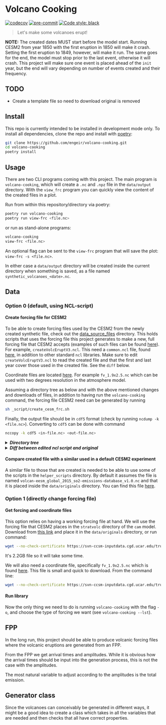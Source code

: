 # Volcano Cooking

[![codecov](https://codecov.io/gh/engeir/volcano-cooking/branch/main/graph/badge.svg?token=8I5VE7LYA4)](https://codecov.io/gh/engeir/volcano-cooking)
[![pre-commit](https://img.shields.io/badge/pre--commit-enabled-brightgreen?logo=pre-commit&logoColor=white)](https://github.com/pre-commit/pre-commit)
[![Code style: black](https://img.shields.io/badge/code%20style-black-000000.svg)](https://github.com/psf/black)

> Let's make some volcanoes erupt!

__NOTE:__ The created dates MUST start before the model start. Running CESM2 from year
1850 with the first eruption in 1850 will make it crash. Setting the first eruption to
1849, however, will make it run. The same goes for the end, the model must stop prior to
the last event, otherwise it will crash. This project will make sure one event is placed
ahead of the `init` year, but the end will vary depending on number of events created and
their frequency.

## TODO

- Create a template file so need to download original is removed

## Install

This repo is currently intended to be installed in development mode only. To install all
dependencies, clone the repo and install with [poetry](https://python-poetry.org):

```sh
git clone https://github.com/engeir/volcano-cooking.git
cd volcano-cooking
poetry install
```

## Usage

There are two CLI programs coming with this project. The main program is
`volcano-cooking`, which will create a `.nc` and `.npz` file in the `data/output`
directory. With the `view_frc` program you can quickly view the content of the created
files in a plot.

Run from within this repository/directory via poetry:

```sh
poetry run volcano-cooking
poetry run view-frc <file.nc>
```

or run as stand-alone programs:

```sh
volcano-cooking
view-frc <file.nc>
```

An optional flag can be sent to the `view-frc` program that will save the plot: `view-frc
-s <file.nc>`.

In either case a `data/output` directory will be created inside the current directory when
something is saved, as a file named `synthetic_volcanoes_<date>.nc`.

## Data

### Option 0 (default, using NCL-script)

#### Create forcing file for CESM2

To be able to create forcing files used by the CESM2 from the newly created synthetic
file, check out the [data_source_files] directory. This holds scripts that uses the
forcing file this project generates to make a new, full forcing file that CESM2 accepts
(examples of such files can be found [here][volc-frc-complete]). For example,
`createVolcEruptV3.ncl`. This need a `common.ncl` file, found [here][common-ncl], in
addition to other standard `ncl` libraries. Make sure to edit `createVolcEruptV3.ncl` to
read the created file and that the first and last year cover those used in the created
file. See the `diff` below.

Coordinate files are located [here][coord-file]. For example `fv_1.9x2.5.nc` which can be
used with two degrees resolution in the atmosphere model.

Assuming a directory tree as below and with the above mentioned changes and downloads of
files, in addition to having run the `volcano-cooking` command, the forcing file CESM2
need can be generated by running

```sh
sh _script/create_cesm_frc.sh
```

Finally, the output file should be in `cdf5` format (check by running `ncdump -k
<file.nc>`). Converting to `cdf5` can be done with command

```sh
nccopy -k cdf5 <in-file.nc> <out-file.nc>
```

<details><summary><i><b>Directory tree</b></i></summary><br><ul>

```code
.
├── data
│   ├── originals
│   │   ├── createVolcEruptV3.ncl
│   │   ├── createVolcEruptV3.ncl.original
│   │   ├── fv_0.9x1.25.nc
│   │   ├── fv_1.9x2.5.nc
│   │   ├── volcan-eesm_global_2015_so2-emissions-database_v1.0.nc
│   └── output
│       ├── synthetic_volcanoes_20211126_1128.nc
│       └── synthetic_volcanoes_20211126_1128.npz
├── LICENSE
├── poetry.lock
├── pyproject.toml
├── README.md
├── _script
│   └── create_cesm_frc.sh
├── setup.cfg
├── src
│   └── ...
└── tests
    └── ...
```

</ul></details>

<details><summary><i><b>Diff between edited ncl script and original</b></i></summary><br><ul>

```diff
# diff -w -I '^\s*;' data/originals/createVolcEruptV3.ncl.original data/originals/createVolcEruptV3.ncl
82c84,85
<   templateFilename = "/glade/work/mmills/inputdata/grids/coords_1.9x2.5_L88_c150828.nc"
---
>   templateFilename = getenv("COORDS2DEG")
>   print("Using 2 degree res")
85c88,89
<     templateFilename = "/glade/work/mmills/inputdata/grids/coords_0.95x1.25_L70_c150828.nc"
---
>     templateFilename = getenv("COORDS1DEG")
>     print("Using 1 degree res")
111,115c115,119
< filepath="/glade/work/mmills/data/VolcanEESM/"
< outfilepath="/glade/p/acom/acom-climate/cesm2/inputdata/atm/cam/chem/stratvolc/"
< 
< infilename   ="volcan-eesm_global_2015_so2-emissions-database_v3.1_c180414"
< infiletype="nc"
---
> filepath=getenv("SYNTH_FILE_DIR")+"/"
> outfilepath=getenv("DATA_OUT")+"/"
> infilename = getenv("SYNTH_BASE")
> infiletype = getenv("SYNTH_EXT")
> outfilename="VolcanEESMv3.11Enger_SO2_"+FirstYear+"-"+LastYear
125,128d128
< 
< ;outfilename="VolcanEESMv3.10_SO2_"+FirstYear+"-"+LastYear
< outfilename="VolcanEESMv3.11_SO2_"+FirstYear+"-"+LastYear
< 
342,343c343,346
< altmax=toint(max(inTop(indVolcs))+0.5)
< altmin=toint(min(inBot(indVolcs)))
---
> ; altmax=toint(max(inTop(indVolcs))+0.5)
> altmax=29  ; Do we need to change this?
> ; altmin=toint(min(inBot(indVolcs)))
> altmin=0
358a362
> nAlt_int=dimsizes(altitude_int)
416,417c420
< ;  outstring = "YYYYMMDD  Lat    Lon     AltMin AltMax SO2(Tg) VEI Area(km2) Em(cm-3s-1) Name"
<   outstring = "YYYYMMDD  Lat    Lon     AltMin AltMax  SO2(Tg) VEI Area(km2) Em(cm-3s-1) Volcano Name"
---
>   outstring = "YYYYMMDD  Lat    Lon     AltMin AltMax SO2(Tg) VEI Area(km2) Em(cm-3s-1) Name"
581c578
<         sprintf("%8.4g",SO2)+" "+sprinti("%2.1i",VEI)+"  "+\
---
>         sprintf("%7.4f",SO2)+"  "+VEI+"  "+\
686c683,684
<   ncid->altitude_int=altitude_int
---
>   ncid!0="altitude_int"
>   ncid&altitude_int=altitude_int
```

</ul></details>

#### Compare created file with a similar used in a default CESM2 experiment

A similar file to those that are created is needed to be able to use some of the scripts
in the `helper_scripts` directory. By default it assumes the file is named
`volcan-eesm_global_2015_so2-emissions-database_v1.0.nc` and that it is placed inside the
`data/originals` directory. You can find this file [here][volc-frc].

### Option 1 (directly change forcing file)

#### Get forcing and coordinate files

This option relies on having a working forcing file at hand. We will use the forcing file
that CESM2 places in the `stratvolc` directory of the `cam` model. Download from [this
link][stratvolc-forcing] and place it in the `data/originals` directory, or run command:

```sh
wget --no-check-certificate https://svn-ccsm-inputdata.cgd.ucar.edu/trunk/inputdata/atm/cam/chem/stratvolc/VolcanEESMv3.11_SO2_850-2016_Mscale_Zreduc_2deg_c191125.nc
```

It's 2.2GB file so it will take some time.

We will also need a coordinate file, specifically `fv_1.9x2.5.nc` which is found
[here][coord-file]. This file is small and quick to download. From the command line:

```sh
wget --no-check-certificate https://svn-ccsm-inputdata.cgd.ucar.edu/trunk/inputdata/atm/cam/coords/fv_1.9x2.5.nc
```

#### Run library

Now the only thing we need to do is running `volcano-cooking` with the flag `-o`, and
choose the type of forcing we want (see `volcano-cooking --lst`).

## FPP

In the long run, this project should be able to produce volcanic forcing files where the
volcanic eruptions are generated from an FPP.

From the FPP we get arrival times and amplitudes. While it is obvious how the arrival
times should be input into the generation process, this is not the case with the
amplitudes.

The most natural variable to adjust according to the amplitudes is the total emission.

## Generator class

Since the volcanoes can conceivably be generated in different ways, it might be a good
idea to create a class which takes in all the variables that are needed and then checks
that all have correct properties.

[data_source_files]: https://svn.code.sf.net/p/codescripts/code/trunk/ncl/emission
[common-ncl]: http://svn.code.sf.net/p/codescripts/code/trunk/ncl/lib/common.ncl
[coord-file]: https://svn-ccsm-inputdata.cgd.ucar.edu/trunk/inputdata/atm/cam/coords/
[coords-repo]: https://svn-ccsm-inputdata.cgd.ucar.edu/trunk/inputdata/share/scripgrids/
[volc-frc]: http://catalogue.ceda.ac.uk/uuid/bfbd5ec825fa422f9a858b14ae7b2a0d
[volc-frc-complete]: https://svn-ccsm-inputdata.cgd.ucar.edu/trunk/inputdata/atm/cam/chem/stratvolc/
[stratvolc-forcing]: https://svn-ccsm-inputdata.cgd.ucar.edu/trunk/inputdata/atm/cam/chem/stratvolc/VolcanEESMv3.11_SO2_850-2016_Mscale_Zreduc_2deg_c191125.nc
